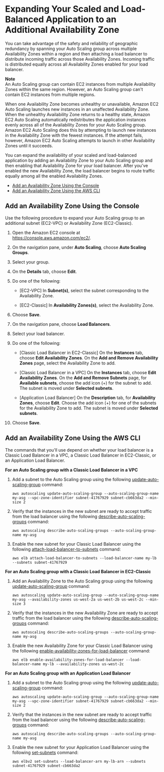 # Expanding Your Scaled and Load\-Balanced Application to an Additional Availability Zone<a name="as-add-availability-zone"></a>

You can take advantage of the safety and reliability of geographic redundancy by spanning your Auto Scaling group across multiple Availability Zones within a region and then attaching a load balancer to distribute incoming traffic across those Availability Zones\. Incoming traffic is distributed equally across all Availability Zones enabled for your load balancer\.

**Note**  
An Auto Scaling group can contain EC2 instances from multiple Availability Zones within the same region\. However, an Auto Scaling group can't contain EC2 instances from multiple regions\.

When one Availability Zone becomes unhealthy or unavailable, Amazon EC2 Auto Scaling launches new instances in an unaffected Availability Zone\. When the unhealthy Availability Zone returns to a healthy state, Amazon EC2 Auto Scaling automatically redistributes the application instances evenly across all of the Availability Zones for your Auto Scaling group\. Amazon EC2 Auto Scaling does this by attempting to launch new instances in the Availability Zone with the fewest instances\. If the attempt fails, however, Amazon EC2 Auto Scaling attempts to launch in other Availability Zones until it succeeds\.

You can expand the availability of your scaled and load\-balanced application by adding an Availability Zone to your Auto Scaling group and then enabling that Availability Zone for your load balancer\. After you've enabled the new Availability Zone, the load balancer begins to route traffic equally among all the enabled Availability Zones\. 


+ [Add an Availability Zone Using the Console](#as-add-az-console)
+ [Add an Availability Zone Using the AWS CLI](#as-add-az-aws-cli)

## Add an Availability Zone Using the Console<a name="as-add-az-console"></a>

Use the following procedure to expand your Auto Scaling group to an additional subnet \(EC2\-VPC\) or Availability Zone \(EC2\-Classic\)\.

1. Open the Amazon EC2 console at [https://console\.aws\.amazon\.com/ec2/](https://console.aws.amazon.com/ec2/)\.

1. On the navigation pane, under **Auto Scaling**, choose **Auto Scaling Groups**\.

1. Select your group\.

1. On the **Details** tab, choose **Edit**\.

1. Do one of the following:

   + \[EC2\-VPC\] In **Subnet\(s\)**, select the subnet corresponding to the Availability Zone\.

   + \[EC2\-Classic\] In **Availability Zones\(s\)**, select the Availability Zone\.

1. Choose **Save**\.

1. On the navigation pane, choose **Load Balancers**\.

1. Select your load balancer\.

1. Do one of the following:

   + \[Classic Load Balancer in EC2\-Classic\] On the **Instances** tab, choose **Edit Availability Zones**\. On the **Add and Remove Availability Zones** page, select the Availability Zone to add\.

   + \[Classic Load Balancer in a VPC\] On the **Instances** tab, choose **Edit Availability Zones**\. On the **Add and Remove Subnets** page, for **Available subnets**, choose the add icon \(\+\) for the subnet to add\. The subnet is moved under **Selected subnets**\.

   + \[Application Load Balancer\] On the **Description** tab, for **Availability Zones**, choose **Edit**\. Choose the add icon \(\+\) for one of the subnets for the Availability Zone to add\. The subnet is moved under **Selected subnets**\.

1. Choose **Save**\.

## Add an Availability Zone Using the AWS CLI<a name="as-add-az-aws-cli"></a>

The commands that you'll use depend on whether your load balancer is a Classic Load Balancer in a VPC, a Classic Load Balancer in EC2\-Classic, or an Application Load Balancer\.

**For an Auto Scaling group with a Classic Load Balancer in a VPC**

1. Add a subnet to the Auto Scaling group using the following [update\-auto\-scaling\-group](http://docs.aws.amazon.com/cli/latest/reference/autoscaling/update-auto-scaling-group.html) command:

   ```
   aws autoscaling update-auto-scaling-group --auto-scaling-group-name my-asg --vpc-zone-identifier subnet-41767929 subnet-cb663da2 --min-size 2
   ```

1. Verify that the instances in the new subnet are ready to accept traffic from the load balancer using the following [describe\-auto\-scaling\-groups](http://docs.aws.amazon.com/cli/latest/reference/autoscaling/describe-auto-scaling-groups.html) command:

   ```
   aws autoscaling describe-auto-scaling-groups --auto-scaling-group-name my-asg
   ```

1. Enable the new subnet for your Classic Load Balancer using the following [attach\-load\-balancer\-to\-subnets](http://docs.aws.amazon.com/cli/latest/reference/elb/attach-load-balancer-to-subnets.html) command:

   ```
   aws elb attach-load-balancer-to-subnets --load-balancer-name my-lb --subnets subnet-41767929
   ```

**For an Auto Scaling group with a Classic Load Balancer in EC2\-Classic**

1. Add an Availability Zone to the Auto Scaling group using the following [update\-auto\-scaling\-group](http://docs.aws.amazon.com/cli/latest/reference/autoscaling/update-auto-scaling-group.html) command:

   ```
   aws autoscaling update-auto-scaling-group --auto-scaling-group-name my-asg --availability-zones us-west-2a us-west-2b us-west-2c --min-size 3
   ```

1. Verify that the instances in the new Availability Zone are ready to accept traffic from the load balancer using the following [describe\-auto\-scaling\-groups](http://docs.aws.amazon.com/cli/latest/reference/autoscaling/describe-auto-scaling-groups.html) command:

   ```
   aws autoscaling describe-auto-scaling-groups --auto-scaling-group-name my-asg
   ```

1. Enable the new Availability Zone for your Classic Load Balancer using the following [enable\-availability\-zones\-for\-load\-balancer](http://docs.aws.amazon.com/cli/latest/reference/elb/enable-availability-zones-for-load-balancer.html) command:

   ```
   aws elb enable-availability-zones-for-load-balancer --load-balancer-name my-lb --availability-zones us-west-2c
   ```

**For an Auto Scaling group with an Application Load Balancer**

1. Add a subnet to the Auto Scaling group using the following [update\-auto\-scaling\-group](http://docs.aws.amazon.com/cli/latest/reference/autoscaling/update-auto-scaling-group.html) command:

   ```
   aws autoscaling update-auto-scaling-group --auto-scaling-group-name my-asg --vpc-zone-identifier subnet-41767929 subnet-cb663da2 --min-size 2
   ```

1. Verify that the instances in the new subnet are ready to accept traffic from the load balancer using the following [describe\-auto\-scaling\-groups](http://docs.aws.amazon.com/cli/latest/reference/autoscaling/describe-auto-scaling-groups.html) command:

   ```
   aws autoscaling describe-auto-scaling-groups --auto-scaling-group-name my-asg
   ```

1. Enable the new subnet for your Application Load Balancer using the following [set\-subnets](http://docs.aws.amazon.com/cli/latest/reference/elbv2/set-subnets.html) command:

   ```
   aws elbv2 set-subnets --load-balancer-arn my-lb-arn --subnets subnet-41767929 subnet-cb663da2
   ```
